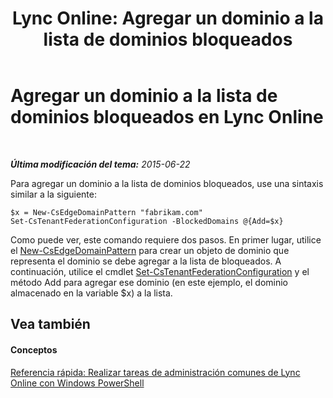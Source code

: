 ﻿---
title: 'Lync Online: Agregar un dominio a la lista de dominios bloqueados'
TOCTitle: Agregar un dominio a la lista de dominios bloqueados
ms:assetid: ea6ebeea-3031-4c42-9a2c-88eaab790636
ms:mtpsurl: https://technet.microsoft.com/es-es/library/Dn362853(v=OCS.15)
ms:contentKeyID: 56271370
ms.date: 06/02/2017
mtps_version: v=OCS.15
ms.translationtype: HT
---

# Agregar un dominio a la lista de dominios bloqueados en Lync Online

 

_**Última modificación del tema:** 2015-06-22_

Para agregar un dominio a la lista de dominios bloqueados, use una sintaxis similar a la siguiente:

    $x = New-CsEdgeDomainPattern "fabrikam.com"
    Set-CsTenantFederationConfiguration -BlockedDomains @{Add=$x}

Como puede ver, este comando requiere dos pasos. En primer lugar, utilice el [New-CsEdgeDomainPattern](new-csedgedomainpattern.md) para crear un objeto de dominio que representa el dominio se debe agregar a la lista de bloqueados. A continuación, utilice el cmdlet [Set-CsTenantFederationConfiguration](set-cstenantfederationconfiguration.md) y el método Add para agregar ese dominio (en este ejemplo, el dominio almacenado en la variable $x) a la lista.

## Vea también

#### Conceptos

[Referencia rápida: Realizar tareas de administración comunes de Lync Online con Windows PowerShell](quick-reference-using-windows-powershell-to-do-common-skype-for-business-online-management-tasks.md)

